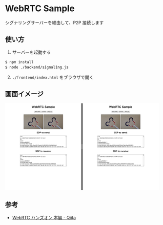 # WebRTC Sample

シグナリングサーバーを経由して、P2P 接続します

## 使い方

1. サーバーを起動する

```sh
$ npm install
$ node ./backend/signaling.js
```

2. `./frontend/index.html` をブラウザで開く

## 画面イメージ

![](./image.png)

## 参考

- [WebRTC ハンズオン 本編 - Qiita](https://qiita.com/yusuke84/items/43a20e3b6c78ae9a8f6c)
